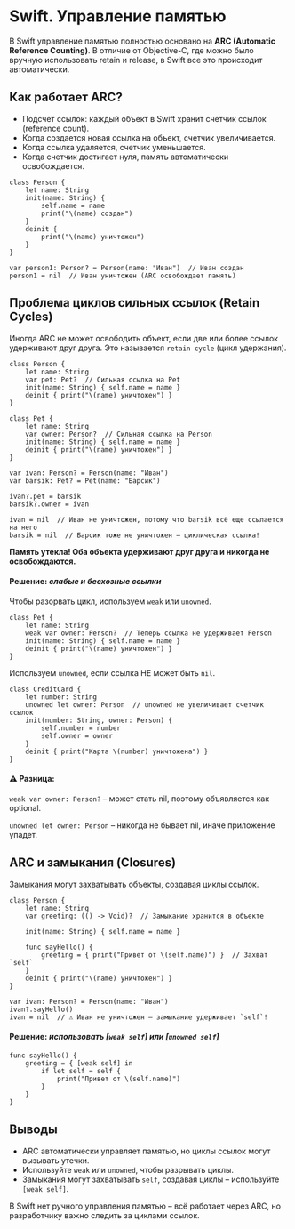 # Swift. Управление памятью

В Swift управление памятью полностью основано на __ARC (Automatic Reference Counting)__. В отличие от Objective-C, где можно было вручную использовать retain и release, в Swift все это происходит автоматически.

## Как работает ARC?

* Подсчет ссылок: каждый объект в Swift хранит счетчик ссылок (reference count).
* Когда создается новая ссылка на объект, счетчик увеличивается.
* Когда ссылка удаляется, счетчик уменьшается.
* Когда счетчик достигает нуля, память автоматически освобождается.

```
class Person {
    let name: String
    init(name: String) {
        self.name = name
        print("\(name) создан")
    }
    deinit {
        print("\(name) уничтожен")
    }
}

var person1: Person? = Person(name: "Иван")  // Иван создан
person1 = nil  // Иван уничтожен (ARC освобождает память)
```

## Проблема циклов сильных ссылок (Retain Cycles)

Иногда ARC не может освободить объект, если две или более ссылок удерживают друг друга. Это называется `retain cycle` (цикл удержания).

```
class Person {
    let name: String
    var pet: Pet?  // Сильная ссылка на Pet
    init(name: String) { self.name = name }
    deinit { print("\(name) уничтожен") }
}

class Pet {
    let name: String
    var owner: Person?  // Сильная ссылка на Person
    init(name: String) { self.name = name }
    deinit { print("\(name) уничтожен") }
}

var ivan: Person? = Person(name: "Иван")
var barsik: Pet? = Pet(name: "Барсик")

ivan?.pet = barsik
barsik?.owner = ivan

ivan = nil  // Иван не уничтожен, потому что barsik всё еще ссылается на него
barsik = nil  // Барсик тоже не уничтожен – циклическая ссылка!
```

__Память утекла! Оба объекта удерживают друг друга и никогда не освобождаются.__

#### Решение: _слабые и бесхозные ссылки_

Чтобы разорвать цикл, используем `weak` или `unowned`.

```
class Pet {
    let name: String
    weak var owner: Person?  // Теперь ссылка не удерживает Person
    init(name: String) { self.name = name }
    deinit { print("\(name) уничтожен") }
}
```

Используем `unowned`, если ссылка НЕ может быть `nil`.

```
class CreditCard {
    let number: String
    unowned let owner: Person  // unowned не увеличивает счетчик ссылок
    init(number: String, owner: Person) {
        self.number = number
        self.owner = owner
    }
    deinit { print("Карта \(number) уничтожена") }
}
```

#### ⚠️ Разница:

`weak var owner: Person?` – может стать nil, поэтому объявляется как optional.

`unowned let owner: Person` – никогда не бывает nil, иначе приложение упадет.

## ARC и замыкания (Closures)

Замыкания могут захватывать объекты, создавая циклы ссылок.

```
class Person {
    let name: String
    var greeting: (() -> Void)?  // Замыкание хранится в объекте
    
    init(name: String) { self.name = name }
    
    func sayHello() {
        greeting = { print("Привет от \(self.name)") }  // Захват `self`
    }
    deinit { print("\(name) уничтожен") }
}

var ivan: Person? = Person(name: "Иван")
ivan?.sayHello()
ivan = nil  // ⚠️ Иван не уничтожен – замыкание удерживает `self`!
```

#### Решение: _использовать [`weak self`] или [`unowned self`]_

```
func sayHello() {
    greeting = { [weak self] in
        if let self = self {
            print("Привет от \(self.name)")
        }
    }
}
```
## Выводы

* ARC автоматически управляет памятью, но циклы ссылок могут вызывать утечки.
* Используйте `weak` или `unowned`, чтобы разрывать циклы.
* Замыкания могут захватывать `self`, создавая циклы – используйте `[weak self]`.

В Swift нет ручного управления памятью – всё работает через ARC, но разработчику важно следить за циклами ссылок.